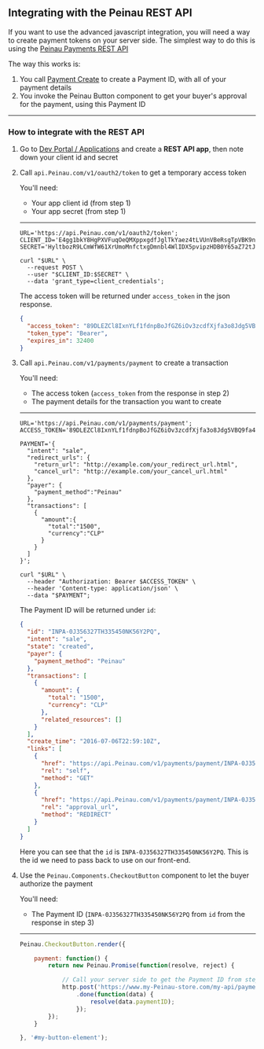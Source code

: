## Integrating with the Peinau REST API

If you want to use the advanced javascript integration, you will need a way to create payment tokens on your
server side. 
The simplest way to do this is using the [Peinau Payments REST API](https://developer.Peinau.com/docs/api/payments/)

The way this works is:

1. You call [Payment Create](https://developer.Peinau.com/docs/api/payments/#payment_create) to create a Payment ID, with all of your payment details
2. You invoke the Peinau Button component to get your buyer's approval for the payment, using this Payment ID

-----

### How to integrate with the REST API

1. Go to [Dev Portal / Applications](https://developer.Peinau.com/developer/applications) and create a **REST API app**, then note down your client id and secret

2. Call `api.Peinau.com/v1/oauth2/token` to get a temporary access token

   You'll need:

   - Your app client id (from step 1)
   - Your app secret (from step 1)

   ---

   ```shell
   URL='https://api.Peinau.com/v1/oauth2/token';
   CLIENT_ID='E4gg1bkY8HgPXVFuqOeQMXppxgdfJglTkYaez4tLVUnVBeRsgTpVBK9ngxGdqp7';
   SECRET='HyltbozR9LCmWfW61XrUmoMnfctxgDmnbl4WlIDX5pvipzHDB0Y65aZ72tJk7aV';

   curl "$URL" \
     --request POST \
     --user "$CLIENT_ID:$SECRET" \
     --data 'grant_type=client_credentials';
   ```

   The access token will be returned under `access_token` in the json response.

   ```json
   {
     "access_token": "89DLEZCl8IxnYLf1fdnpBoJfGZ6iOv3zcdfXjfa3o8Jdg5VBQ9fa4rD3tI6Tczn",
     "token_type": "Bearer",
     "expires_in": 32400
   }
   ```

3. Call `api.Peinau.com/v1/payments/payment` to create a transaction

   You'll need:

   - The access token (`access_token` from the response in step 2)
   - The payment details for the transaction you want to create

   ---

   ```shell
   URL='https://api.Peinau.com/v1/payments/payment';
   ACCESS_TOKEN='89DLEZCl8IxnYLf1fdnpBoJfGZ6iOv3zcdfXjfa3o8Jdg5VBQ9fa4rD3tI6Tczn';

   PAYMENT='{
     "intent": "sale",
     "redirect_urls": {
       "return_url": "http://example.com/your_redirect_url.html",
       "cancel_url": "http://example.com/your_cancel_url.html"
     },
     "payer": {
       "payment_method":"Peinau"
     },
     "transactions": [
       {
         "amount":{
           "total":"1500",
           "currency":"CLP"
         }
       }
     ]
   }';

   curl "$URL" \
     --header "Authorization: Bearer $ACCESS_TOKEN" \
     --header 'Content-type: application/json' \
     --data "$PAYMENT";
   ```

   The Payment ID will be returned under `id`:

   ```json
   {
     "id": "INPA-0J356327TH335450NK56Y2PQ",
     "intent": "sale",
     "state": "created",
     "payer": {
       "payment_method": "Peinau"
     },
     "transactions": [
       {
         "amount": {
           "total": "1500",
           "currency": "CLP"
         },
         "related_resources": []
       }
     ],
     "create_time": "2016-07-06T22:59:10Z",
     "links": [
       {
         "href": "https://api.Peinau.com/v1/payments/payment/INPA-0J356327TH335450NK56Y2PQ",
         "rel": "self",
         "method": "GET"
       },
       {
         "href": "https://api.Peinau.com/v1/payments/payment/INPA-0J356327TH335450NK56Y2PQ/pay",
         "rel": "approval_url",
         "method": "REDIRECT"
       }
     ]
   }
   ```

   Here you can see that the `id` is `INPA-0J356327TH335450NK56Y2PQ`. This is the id we need to pass back to use on our front-end.

4. Use the `Peinau.Components.CheckoutButton` component to let the buyer authorize the payment

   You'll need:

   - The Payment ID (`INPA-0J356327TH335450NK56Y2PQ` from `id` from the response in step 3)

   ---

   ```javascript
   Peinau.CheckoutButton.render({

       payment: function() {
           return new Peinau.Promise(function(resolve, reject) {

               // Call your server side to get the Payment ID from step 3, then pass it to the resolve callback
               http.post('https://www.my-Peinau-store.com/my-api/payment-create')
                   .done(function(data) {
                       resolve(data.paymentID);
                   });
           });
       }

   }, '#my-button-element');
   ```